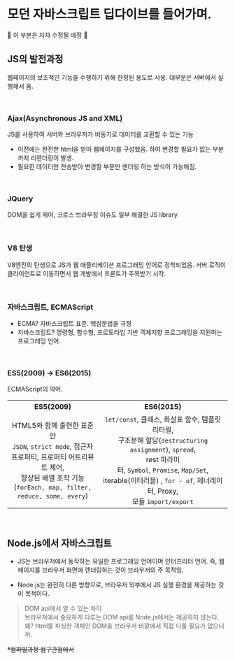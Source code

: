 # 모던 자바스크립트 딥다이브를 들어가며.

🚧 이 부분은 차차 수정될 예정 🚧

## JS의 발전과정

웹페이지의 보조적인 기능을 수행하기 위해 한정된 용도로 사용. 대부분은 서버에서 실행해서 옴.

</br>

### Ajax(Asynchronous JS and XML)

JS를 사용하여 서버와 브라우저가 비동기로 데이터를 교환할 수 있는 기능
- 이전에는 완전한 html을 받아 웹페이지를 구성했음. 하여 변경할 필요가 없는 부분까지 리렌더링이 발생.
- 필요한 데이터만 전송받아 변경할 부분만 렌더링 하는 방식이 가능해짐. 

</br>

### JQuery

DOM을 쉽게 제어, 크로스 브라우징 이슈도 일부 해결한 JS library

</br>

### V8 탄생

V8엔진의 탄생으로 JS가 웹 애플리케이션 프로그래밍 언어로 정착되었음. 서버 로직이 클라이언트로 이동하면서 웹 개발에서 프론트가 주목받기 시작. 

</br>

### 자바스크립트, ECMAScript

- ECMA? 자바스크립트 표준. 핵심문법을 규정
- 자바스크립트? 명령형, 함수형, 프로토타입 기반 객체지향 프로그래밍을 지원하는 프로그래밍 언어.

</br>

### ES5(2009) → ES6(2015)

ECMAScript의 약어.

<table>
  <tr>
    <th align="center" width="500">ES5(2009)</th>
    <th align="center" width="500">ES6(2015)</th>
  </tr>
  <tr>
    <td align="center">HTML5와 함께 출현한 표준안 </br><code>JSON</code>, <code>strict mode</code>, 접근자 프로퍼티, 프로퍼티 어트리뷰트 제어, </br>향상된 배열 조작 기능</br>(<code>forEach, map, filter, reduce, some, every</code>)</td>
    <td align="center"><code>let/const</code>, 클래스, 화살표 함수, 템플릿 리터럴,</br>구조분해 할당(<code>destructuring assignment</code>), <code>spread</code>,</br>rest 파라미터, <code>Symbol</code>, <code>Promise</code>, <code>Map/Set</code>,</br>iterable(이터러블) , <code>for - of</code>, 제너레이터, Proxy,</br>모듈 <code>import/export</code></td>
  </tr>
</table>


</br>

## Node.js에서 자바스크립트

- JS는 브라우저에서 동작하는 유일한 프로그래밍 언어이며 인터프리터 언어. 즉, 웹 페이지를 브라우저 화면에 렌더링하는 것이 브라우저의 주 목적임. 

- Node.js는 완전히 다른 방향으로, 브라우저 외부에서 JS 실행 환경을 제공하는 것이 목적이다. 

> DOM api에서 알 수 있는 차이
> </br>브라우저에서 중요하게 다루는 DOM api를 Node.js에서는 제공하지 않는다.
> </br>왜? html를 파싱한 객체인 DOM을 브라우저 바깥에서 직접 다룰 필요가 없으니까.




~~*컴파일과정 컴구관점에서~~
